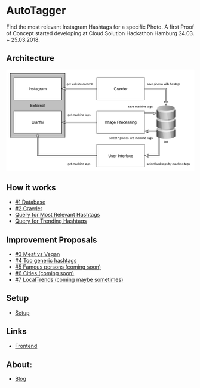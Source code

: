 # AutoTagger
Find the most relevant Instagram Hashtags for a specific Photo. A first Proof of Concept started developing at Cloud Solution Hackathon Hamburg 24.03. + 25.03.2018.

## Architecture
![](/doc/architecture2.png)

## How it works
  * [#1 Database](/doc/ip1_better_database.md)
  * [#2 Crawler](/doc/ip2_crawler.md)
  * [Query for Most Relevant Hashtags](/doc/relational-query-for-most-relevant.md)
  * [Query for Trending Hashtags](/doc/relational-query-for-trending.md)
  
## Improvement Proposals
  * [#3 Meat vs Vegan](/doc/ip3_meat_vs_vegan.txt)
  * [#4 Too generic hashtags](/doc/ip4_too_generic_hashtags.md)
  * [#5 Famous persons (coming soon)](/doc/ip5_famous_persons.md)
  * [#6 Cities (coming soon)](/doc/ip6_cities.md)
  * [#7 LocalTrends (coming maybe sometimes)](/doc/ip7_local_trends.md)

## Setup
  * [Setup](/doc/setup.md)

## Links
  * [Frontend](http://instatagger.do-epic-sh.it/)

## About:
  * [Blog](http://darionot.es/)

